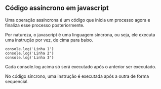 ## Código assíncrono em javascript

Uma operação assíncrona é um código que inicia um processo agora e finaliza esse processo posteriormente.

Por natureza, o javascript é uma linguagem síncrona, ou seja, ele executa uma instrução por vez, de cima para baixo.

~~~
console.log('Linha 1')
console.log('Linha 2')
console.log('Linha 3')
~~~

Cada console.log acima só será executado após o anterior ser executado.

No código síncrono, uma instrução é executada após a outra de forma sequencial.
